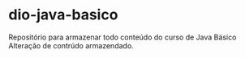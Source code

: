 # dio-java-basico
Repositório para armazenar todo conteúdo do curso de Java Básico
Alteração de contrúdo armazendado.